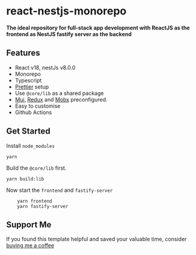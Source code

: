 # react-nestjs-monorepo

**The ideal repository for full-stack app development with ReactJS as the frontend as NestJS fastify server as the backend**

## Features

- React v18, nestJs v8.0.0
- Monorepo
- Typescript
- [Prettier](https://prettier.io/) setup
- Use `@core/lib` as a shared package 
- [Mui](https://mui.com/), [Redux](https://redux.js.org/) and [Mobx](https://mobx.js.org/README.html) preconfigured.
- Easy to customise
- Github Actions

## Get Started

Install `node_modules`

`yarn`

Build the `@core/lib` first.

```yarn build:lib```

Now start the `frontend` and `fastify-server` 

```
	yarn frontend
	yarn fastify-server
```

## Support Me

If you found this template helpful and saved your valuable time, consider [buying me a coffee](https://www.buymeacoffee.com/nish1896)
